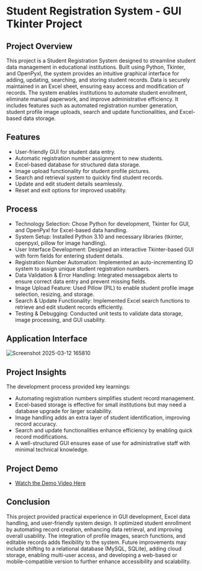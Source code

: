 # Student Registration System - GUI Tkinter Project
## Project Overview

This project is a Student Registration System designed to streamline student data management in educational institutions. Built using Python, Tkinter, and OpenPyxl, the system provides an intuitive graphical interface for adding, updating, searching, and storing student records. Data is securely maintained in an Excel sheet, ensuring easy access and modification of records.
The system enables institutions to automate student enrollment, eliminate manual paperwork, and improve administrative efficiency. It includes features such as automated registration number generation, student profile image uploads, search and update functionalities, and Excel-based data storage.

## Features
- User-friendly GUI for student data entry.
- Automatic registration number assignment to new students.
- Excel-based database for structured data storage.
- Image upload functionality for student profile pictures.
- Search and retrieval system to quickly find student records.
- Update and edit student details seamlessly.
- Reset and exit options for improved usability.

## Process
- Technology Selection: Chose Python for development, Tkinter for GUI, and OpenPyxl for Excel-based data handling.
- System Setup: Installed Python 3.10 and necessary libraries (tkinter, openpyxl, pillow for image handling).
- User Interface Development: Designed an interactive Tkinter-based GUI with form fields for entering student details.
- Registration Number Automation: Implemented an auto-incrementing ID system to assign unique student registration numbers.
- Data Validation & Error Handling: Integrated messagebox alerts to ensure correct data entry and prevent missing fields.
- Image Upload Feature: Used Pillow (PIL) to enable student profile image selection, resizing, and storage.
- Search & Update Functionality: Implemented Excel search functions to retrieve and edit student records efficiently.
- Testing & Debugging: Conducted unit tests to validate data storage, image processing, and GUI usability.

## Application Interface
![Screenshot 2025-03-12 165810](https://github.com/user-attachments/assets/c363ceb3-9026-4edd-8707-0fa401a03e53)

## Project Insights
The development process provided key learnings:
- Automating registration numbers simplifies student record management.
- Excel-based storage is effective for small institutions but may need a database upgrade for larger scalability.
- Image handling adds an extra layer of student identification, improving record accuracy.
- Search and update functionalities enhance efficiency by enabling quick record modifications.
- A well-structured GUI ensures ease of use for administrative staff with minimal technical knowledge.

## Project Demo
- <a href="https://github.com/MihirKumar1304/Student-Registration-System-Using-Python--GUI-Tkinter-Project/blob/main/student%20registration%20system!.mp4">Watch the Demo Video Here</a>

## Conclusion
This project provided practical experience in GUI development, Excel data handling, and user-friendly system design. It optimized student enrollment by automating record creation, enhancing data retrieval, and improving overall usability. The integration of profile images, search functions, and editable records adds flexibility to the system.
Future improvements may include shifting to a relational database (MySQL, SQLite), adding cloud storage, enabling multi-user access, and developing a web-based or mobile-compatible version to further enhance accessibility and scalability.
